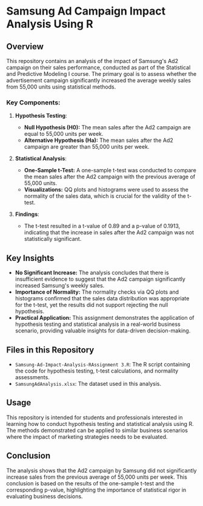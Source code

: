 # Samsung Ad Campaign Impact Analysis Using R

## Overview
This repository contains an analysis of the impact of Samsung's Ad2 campaign on their sales performance, conducted as part of the Statistical and Predictive Modeling I course. The primary goal is to assess whether the advertisement campaign significantly increased the average weekly sales from 55,000 units using statistical methods.

### Key Components:
1. **Hypothesis Testing**:
   - **Null Hypothesis (H0):** The mean sales after the Ad2 campaign are equal to 55,000 units per week.
   - **Alternative Hypothesis (Ha):** The mean sales after the Ad2 campaign are greater than 55,000 units per week.

2. **Statistical Analysis**:
   - **One-Sample t-Test:** A one-sample t-test was conducted to compare the mean sales after the Ad2 campaign with the previous average of 55,000 units.
   - **Visualizations:** QQ plots and histograms were used to assess the normality of the sales data, which is crucial for the validity of the t-test.

3. **Findings**:
   - The t-test resulted in a t-value of 0.89 and a p-value of 0.1913, indicating that the increase in sales after the Ad2 campaign was not statistically significant.

## Key Insights
- **No Significant Increase:** The analysis concludes that there is insufficient evidence to suggest that the Ad2 campaign significantly increased Samsung's weekly sales.
- **Importance of Normality:** The normality checks via QQ plots and histograms confirmed that the sales data distribution was appropriate for the t-test, yet the results did not support rejecting the null hypothesis.
- **Practical Application:** This assignment demonstrates the application of hypothesis testing and statistical analysis in a real-world business scenario, providing valuable insights for data-driven decision-making.

## Files in this Repository
- `Samsung-Ad-Impact-Analysis-RAssignment 3.R`: The R script containing the code for hypothesis testing, t-test calculations, and normality assessments.
- `SamsungAdAnalysis.xlsx`: The dataset used in this analysis.

## Usage
This repository is intended for students and professionals interested in learning how to conduct hypothesis testing and statistical analysis using R. The methods demonstrated can be applied to similar business scenarios where the impact of marketing strategies needs to be evaluated.

## Conclusion
The analysis shows that the Ad2 campaign by Samsung did not significantly increase sales from the previous average of 55,000 units per week. This conclusion is based on the results of the one-sample t-test and the corresponding p-value, highlighting the importance of statistical rigor in evaluating business decisions.
